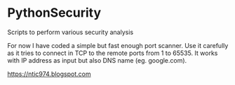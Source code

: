 # PythonSecurity
Scripts to perform various security analysis

For now I have coded a simple but fast enough port scanner.
Use it carefully as it tries to connect in TCP to the remote ports from 1 to 65535.
It works with IP address as input but also DNS name (eg. google.com).

https://ntic974.blogspot.com
